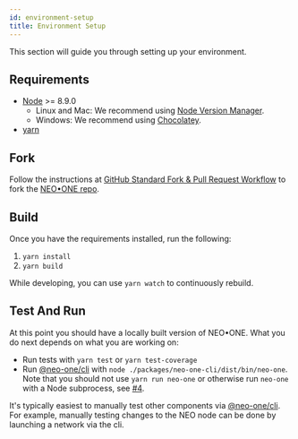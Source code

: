 ```yaml
---
id: environment-setup
title: Environment Setup
---
```

This section will guide you through setting up your environment.

## Requirements

- [Node](https://nodejs.org) >= 8.9.0
  - Linux and Mac: We recommend using [Node Version Manager](https://github.com/creationix/nvm).
  - Windows: We recommend using [Chocolatey](https://chocolatey.org/).
- [yarn](https://yarnpkg.com/docs/install)

## Fork

Follow the instructions at [GitHub Standard Fork & Pull Request Workflow](https://gist.github.com/Chaser324/ce0505fbed06b947d962) to fork the [NEO•ONE repo](https://github.com/neo-one-suite/neo-one).

## Build

Once you have the requirements installed, run the following:
1. `yarn install`
2. `yarn build`

While developing, you can use `yarn watch` to continuously rebuild.

## Test And Run

At this point you should have a locally built version of NEO•ONE. What you do next depends on what you are working on:

- Run tests with `yarn test` or `yarn test-coverage`
- Run [@neo-one/cli](codebase-overview.md#cli) with `node ./packages/neo-one-cli/dist/bin/neo-one`. Note that you should not use `yarn run neo-one` or otherwise run `neo-one` with a Node subprocess, see [#4](https://github.com/neo-one-suite/neo-one/issues/4).


It's typically easiest to manually test other components via [@neo-one/cli](codebase-overview.md#cli). For example, manually testing changes to the NEO node can be done by launching a network via the cli.

